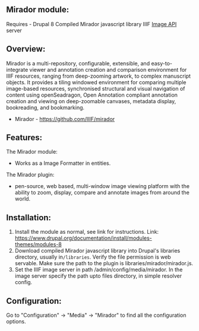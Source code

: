 Mirador module:
------------------------
Requires - Drupal 8
Compiled Mirador javascript library
IIIF [Image API](http://iiif.io/api/image/2.0/) server


Overview:
--------
Mirador is a multi-repository, configurable, extensible, and easy-to-integrate viewer and annotation creation and comparison environment for IIIF resources, ranging from deep-zooming artwork, to complex manuscript objects. It provides a tiling windowed environment for comparing multiple image-based resources, synchronised structural and visual navigation of content using openSeadragon, Open Annotation compliant annotation creation and viewing on deep-zoomable canvases, metadata display, bookreading, and bookmarking.

* Mirador - https://github.com/IIIF/mirador


Features:
---------

The Mirador module:

* Works as a Image Formatter in entities.

The Mirador plugin:

* pen-source, web based, multi-window image viewing platform
  with the ability to zoom, display, compare and annotate
  images from around the world.

Installation:
------------
1. Install the module as normal, see link for instructions.
   Link: https://www.drupal.org/documentation/install/modules-themes/modules-8
2. Download compiled Mirador javascript library into Drupal's libraries directory, usually in`/libraries`. Verify the file permission is web servable. Make sure the path to the plugin is libraries/mirador/mirador.js.
3. Set the IIIF image server in path /admin/config/media/mirador. In the image server specify the path upto files directory, in simple resolver config.


Configuration:
-------------
Go to "Configuration" -> "Media" -> "Mirador" to find
all the configuration options.

